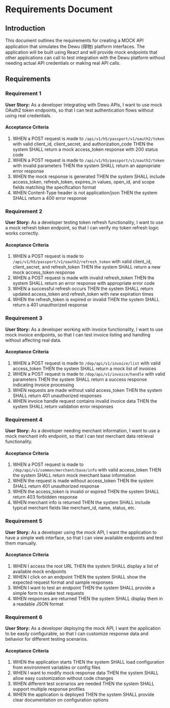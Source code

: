 # Requirements Document

## Introduction

This document outlines the requirements for creating a MOCK API application that simulates the Dewu (得物) platform interfaces. The application will be built using React and will provide mock endpoints that other applications can call to test integration with the Dewu platform without needing actual API credentials or making real API calls.

## Requirements

### Requirement 1

**User Story:** As a developer integrating with Dewu APIs, I want to use mock OAuth2 token endpoints, so that I can test authentication flows without using real credentials.

#### Acceptance Criteria

1. WHEN a POST request is made to `/api/v1/h5/passport/v1/oauth2/token` with valid client_id, client_secret, and authorization_code THEN the system SHALL return a mock access_token response with 200 status code
2. WHEN a POST request is made to `/api/v1/h5/passport/v1/oauth2/token` with invalid parameters THEN the system SHALL return an appropriate error response
3. WHEN the mock response is generated THEN the system SHALL include access_token, refresh_token, expires_in values, open_id, and scope fields matching the specification format
4. WHEN Content-Type header is not application/json THEN the system SHALL return a 400 error response

### Requirement 2

**User Story:** As a developer testing token refresh functionality, I want to use a mock refresh token endpoint, so that I can verify my token refresh logic works correctly.

#### Acceptance Criteria

1. WHEN a POST request is made to `/api/v1/h5/passport/v1/oauth2/refresh_token` with valid client_id, client_secret, and refresh_token THEN the system SHALL return a new mock access_token response
2. WHEN a POST request is made with invalid refresh_token THEN the system SHALL return an error response with appropriate error code
3. WHEN a successful refresh occurs THEN the system SHALL return updated access_token and refresh_token with new expiration times
4. WHEN the refresh_token is expired or invalid THEN the system SHALL return a 401 unauthorized response

### Requirement 3

**User Story:** As a developer working with invoice functionality, I want to use mock invoice endpoints, so that I can test invoice listing and handling without affecting real data.

#### Acceptance Criteria

1. WHEN a POST request is made to `/dop/api/v1/invoice/list` with valid access_token THEN the system SHALL return a mock list of invoices
2. WHEN a POST request is made to `/dop/api/v1/invoice/handle` with valid parameters THEN the system SHALL return a success response indicating invoice processing
3. WHEN requests are made without valid access_token THEN the system SHALL return 401 unauthorized responses
4. WHEN invoice handle request contains invalid invoice data THEN the system SHALL return validation error responses

### Requirement 4

**User Story:** As a developer needing merchant information, I want to use a mock merchant info endpoint, so that I can test merchant data retrieval functionality.

#### Acceptance Criteria

1. WHEN a POST request is made to `/dop/api/v1/common/merchant/base/info` with valid access_token THEN the system SHALL return mock merchant base information
2. WHEN the request is made without access_token THEN the system SHALL return 401 unauthorized response
3. WHEN the access_token is invalid or expired THEN the system SHALL return 403 forbidden response
4. WHEN merchant info is returned THEN the system SHALL include typical merchant fields like merchant_id, name, status, etc.

### Requirement 5

**User Story:** As a developer using the mock API, I want the application to have a simple web interface, so that I can view available endpoints and test them manually.

#### Acceptance Criteria

1. WHEN I access the root URL THEN the system SHALL display a list of available mock endpoints
2. WHEN I click on an endpoint THEN the system SHALL show the expected request format and sample responses
3. WHEN I want to test an endpoint THEN the system SHALL provide a simple form to make test requests
4. WHEN responses are returned THEN the system SHALL display them in a readable JSON format

### Requirement 6

**User Story:** As a developer deploying the mock API, I want the application to be easily configurable, so that I can customize response data and behavior for different testing scenarios.

#### Acceptance Criteria

1. WHEN the application starts THEN the system SHALL load configuration from environment variables or config files
2. WHEN I want to modify mock response data THEN the system SHALL allow easy customization without code changes
3. WHEN different test scenarios are needed THEN the system SHALL support multiple response profiles
4. WHEN the application is deployed THEN the system SHALL provide clear documentation on configuration options